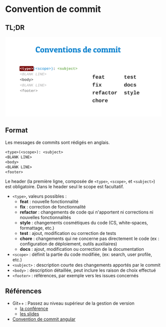 # Convention de commit

## TL;DR

![Convention de commit](../assets/commit.png)

## Format

Les messages de commits sont rédigés en anglais.

```
<type>(<scope>): <subject>
<BLANK LINE>
<body>
<BLANK LINE>
<footer>
```

Le header (la première ligne, composée de `<type>`, `<scope>`, et `<subject>`) est obligatoire.
Dans le header seul le scope est facultatif.


* `<type>`, valeurs possibles :
    * **feat** : nouvelle fonctionnalité
    * **fix** : correction de fonctionnalité
    * **refactor** : changements de code qui n'apportent ni corrections ni nouvelles fonctionnalités
    * **style** : changements cosmétiques du code (CS, white-spaces, formattage, etc.)
    * **test** : ajout, modification ou correction de tests
    * **chore** : changements qui ne concerne pas directement le code (ex : configuration de déploiement, outils auxiliaires)
    * **docs** : ajout, modification ou correction de la documentation
* `<scope>` : définit la partie du code modifiée, (ex: search, user profile, etc.)
* `<subject>` : description courte des changements apportés par le commit
* `<body>` : description détaillée, peut inclure les raison de choix effectué
* `<footer>` : références, par exemple vers les issues concernés

## Références

* Git++ : Passez au niveau supérieur de la gestion de version
    * [la conférence](https://www.youtube.com/watch?v=m0_C2cfM9IM)
    * [les slides](http://webadeo.github.io/git-simpler-better-faster-stronger/#23.0)
* [Convention de commit angular](https://github.com/angular/angular.js/blob/master/CONTRIBUTING.md#-git-commit-guidelines)
